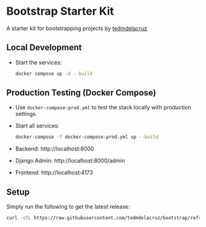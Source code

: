 # Bootstrap Starter Kit

A starter kit for bootstrapping projects by [tedmdelacruz](https://github.com/tedmdelacruz)

## Local Development
- Start the services:
	```sh
	docker compose up -d --build
	```

## Production Testing (Docker Compose)
- Use `docker-compose-prod.yml` to test the stack locally with production settings.
- Start all services:
  ```sh
  docker-compose -f docker-compose-prod.yml up --build
  ```

- Backend: http://localhost:8000
- Django Admin: http://localhost:8000/admin
- Frontend: http://localhost:4173

## Setup

Simply run the following to get the latest release:

```sh
curl -sSL https://raw.githubusercontent.com/tedmdelacruz/bootstrap/refs/heads/master/start.sh | bash
```